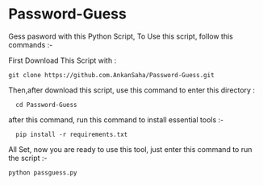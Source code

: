 # Password-Guess
Gess pasword with this Python Script, To Use this script, follow this commands :- 

First Download This Script with : 

    git clone https://github.com.AnkanSaha/Password-Guess.git

Then,after download this script, use this command to enter this directory :

      cd Password-Guess

after this command, run this command to install essential tools :- 

      pip install -r requirements.txt
      
All Set, now you are ready to use this tool, just enter this command to run the script :- 

    python passguess.py
